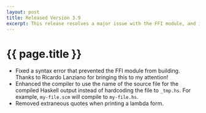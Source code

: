 ```yaml
--- 
layout: post
title: Released Version 3.9
excerpt: This release resolves a major issue with the FFI module, and includes several smaller fixes.
---
```

# {{ page.title }}

- Fixed a syntax error that prevented the FFI module from building. Thanks to Ricardo Lanziano for bringing this to my attention!
- Enhanced the compiler to use the name of the source file for the compiled Haskell output instead of hardcoding the file to `_tmp.hs`. For example, `my-file.scm` will compile to `my-file.hs`.
- Removed extraneous quotes when printing a lambda form.
